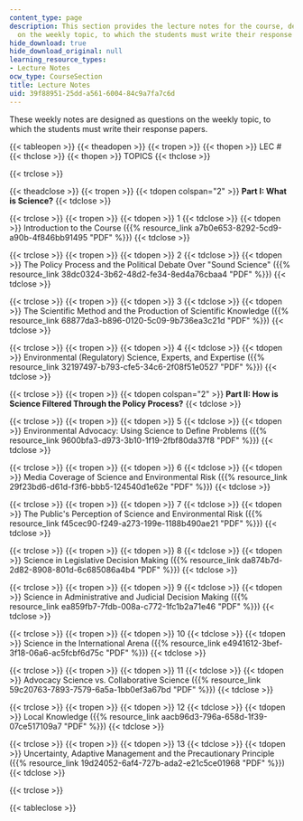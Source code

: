 ```yaml
---
content_type: page
description: This section provides the lecture notes for the course, designed as questions
  on the weekly topic, to which the students must write their response papers.
hide_download: true
hide_download_original: null
learning_resource_types:
- Lecture Notes
ocw_type: CourseSection
title: Lecture Notes
uid: 39f88951-25dd-a561-6004-84c9a7fa7c6d
---
```


These weekly notes are designed as questions on the weekly topic, to which the students must write their response papers.

{{< tableopen >}}
{{< theadopen >}}
{{< tropen >}}
{{< thopen >}}
LEC #
{{< thclose >}}
{{< thopen >}}
TOPICS
{{< thclose >}}

{{< trclose >}}

{{< theadclose >}}
{{< tropen >}}
{{< tdopen colspan="2" >}}
**Part I: What is Science?**
{{< tdclose >}}

{{< trclose >}}
{{< tropen >}}
{{< tdopen >}}
1
{{< tdclose >}}
{{< tdopen >}}
Introduction to the Course ({{% resource_link a7b0e653-8292-5cd9-a90b-4f846bb91495 "PDF" %}})
{{< tdclose >}}

{{< trclose >}}
{{< tropen >}}
{{< tdopen >}}
2
{{< tdclose >}}
{{< tdopen >}}
The Policy Process and the Political Debate Over "Sound Science" ({{% resource_link 38dc0324-3b62-48d2-fe34-8ed4a76cbaa4 "PDF" %}})
{{< tdclose >}}

{{< trclose >}}
{{< tropen >}}
{{< tdopen >}}
3
{{< tdclose >}}
{{< tdopen >}}
The Scientific Method and the Production of Scientific Knowledge ({{% resource_link 68877da3-b896-0120-5c09-9b736ea3c21d "PDF" %}})
{{< tdclose >}}

{{< trclose >}}
{{< tropen >}}
{{< tdopen >}}
4
{{< tdclose >}}
{{< tdopen >}}
Environmental (Regulatory) Science, Experts, and Expertise ({{% resource_link 32197497-b793-cfe5-34c6-2f08f51e0527 "PDF" %}})
{{< tdclose >}}

{{< trclose >}}
{{< tropen >}}
{{< tdopen colspan="2" >}}
**Part II: How is Science Filtered Through the Policy Process?**
{{< tdclose >}}

{{< trclose >}}
{{< tropen >}}
{{< tdopen >}}
5
{{< tdclose >}}
{{< tdopen >}}
Environmental Advocacy: Using Science to Define Problems ({{% resource_link 9600bfa3-d973-3b10-1f19-2fbf80da37f8 "PDF" %}})
{{< tdclose >}}

{{< trclose >}}
{{< tropen >}}
{{< tdopen >}}
6
{{< tdclose >}}
{{< tdopen >}}
Media Coverage of Science and Environmental Risk ({{% resource_link 29f23bd6-d61d-f3f6-bbb5-124540d1e62e "PDF" %}})
{{< tdclose >}}

{{< trclose >}}
{{< tropen >}}
{{< tdopen >}}
7
{{< tdclose >}}
{{< tdopen >}}
The Public's Perception of Science and Environmental Risk ({{% resource_link f45cec90-f249-a273-199e-1188b490ae21 "PDF" %}})
{{< tdclose >}}

{{< trclose >}}
{{< tropen >}}
{{< tdopen >}}
8
{{< tdclose >}}
{{< tdopen >}}
Science in Legislative Decision Making ({{% resource_link da874b7d-2d82-8908-801d-6c685086a4b4 "PDF" %}})
{{< tdclose >}}

{{< trclose >}}
{{< tropen >}}
{{< tdopen >}}
9
{{< tdclose >}}
{{< tdopen >}}
Science in Administrative and Judicial Decision Making ({{% resource_link ea859fb7-7fdb-008a-c772-1fc1b2a71e46 "PDF" %}})
{{< tdclose >}}

{{< trclose >}}
{{< tropen >}}
{{< tdopen >}}
10
{{< tdclose >}}
{{< tdopen >}}
Science in the International Arena ({{% resource_link e4941612-3bef-3f18-06a6-ac5fcbf6d75c "PDF" %}})
{{< tdclose >}}

{{< trclose >}}
{{< tropen >}}
{{< tdopen >}}
11
{{< tdclose >}}
{{< tdopen >}}
Advocacy Science vs. Collaborative Science ({{% resource_link 59c20763-7893-7579-6a5a-1bb0ef3a67bd "PDF" %}})
{{< tdclose >}}

{{< trclose >}}
{{< tropen >}}
{{< tdopen >}}
12
{{< tdclose >}}
{{< tdopen >}}
Local Knowledge ({{% resource_link aacb96d3-796a-658d-1f39-07ce517109a7 "PDF" %}})
{{< tdclose >}}

{{< trclose >}}
{{< tropen >}}
{{< tdopen >}}
13
{{< tdclose >}}
{{< tdopen >}}
Uncertainty, Adaptive Management and the Precautionary Principle ({{% resource_link 19d24052-6af4-727b-ada2-e21c5ce01968 "PDF" %}})
{{< tdclose >}}

{{< trclose >}}

{{< tableclose >}}